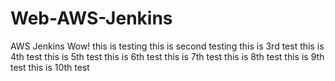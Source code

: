 # Web-AWS-Jenkins
AWS Jenkins
Wow! this is testing
this is second testing
this is 3rd test
this is 4th test
this is 5th test
this is 6th test
this is 7th test
this is 8th test
this is 9th test
this is 10th test
